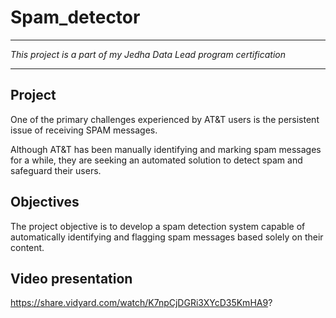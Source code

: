 # Spam_detector

-----------------------------------------------------------------------------------------------------------------------------

*This project is a part of my Jedha Data Lead program certification*

-----------------------------------------------------------------------------------------------------------------------------

## Project

One of the primary challenges experienced by AT&T users is the persistent issue of receiving SPAM messages.

Although AT&T has been manually identifying and marking spam messages for a while, they are seeking an automated solution to detect spam and safeguard their users.

## Objectives

The project objective is to develop a spam detection system capable of automatically identifying and flagging spam messages based solely on their content.

## Video presentation

https://share.vidyard.com/watch/K7npCjDGRi3XYcD35KmHA9?
